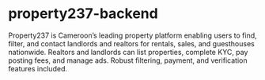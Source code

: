 # property237-backend
Property237 is Cameroon’s leading property platform enabling users to find, filter, and contact landlords and realtors for rentals, sales, and guesthouses nationwide. Realtors and landlords can list properties, complete KYC, pay posting fees, and manage ads. Robust filtering, payment, and verification features included.
